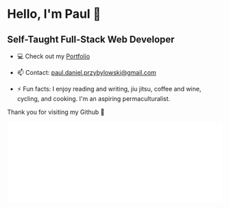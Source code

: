 # Hello, I'm Paul 👋

## Self-Taught Full-Stack Web Developer

- 💻 Check out my [Portfolio](https://paulprzybylowski.github.io/)

- 📫 Contact:  paul.daniel.przybylowski@gmail.com

- ⚡ Fun facts: I enjoy reading and writing, jiu jitsu, coffee and wine, cycling, and cooking. I'm an aspiring permaculturalist. 

Thank you for visiting my Github 🙏

<img src="animation.svg" alt="" />
